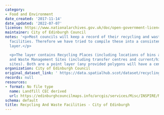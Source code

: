 ```yaml
---
category:
- Food and Environment
date_created: '2017-11-14'
date_updated: '2022-07-07'
license: https://www.nationalarchives.gov.uk/doc/open-government-licence/version/3/
maintainer: City of Edinburgh Council
notes: '<p>Most councils will keep a record of their recycling and waste management
  facilities. Therefore we have tried to compile these into a consistent national
  layer.</p>

  <p>The layer contains Recycling Places (including locations of bins and centres)
  and Waste Management Sites (including transfer centres and current/historic landfill
  sites). Both are a point layer (any provided polygons will have a centroid created).</p>'
organization: City of Edinburgh Council
original_dataset_link: ' https://data.spatialhub.scot/dataset/recycling_and_waste_facilities-ce'
records: null
resources:
- format: No file type
  name: Landfill CEC derived
  url: https://edinburghcouncilmaps.info/arcgis/services/Misc/INSPIRE/MapServer/WFSServer?
schema: default
title: Recycling And Waste Facilities - City of Edinburgh
---
```

